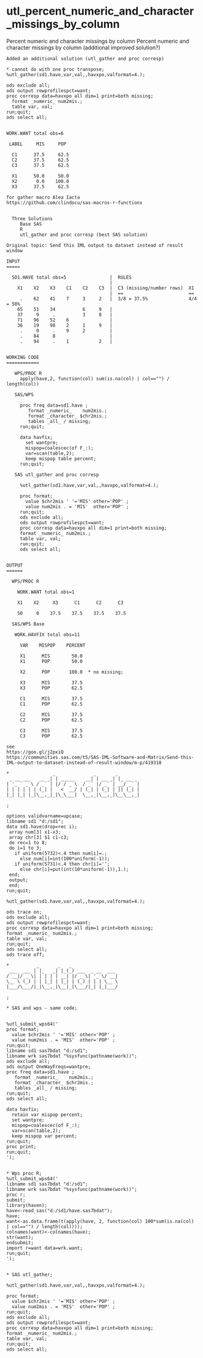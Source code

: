 # utl_percent_numeric_and_character_missings_by_column
Percent numeric and character missings by column
    Percent numeric and character missings by column (additional improved solution?)

    Added an additional solution (utl_gather and proc corresp)

    * cannot do with one proc transpose;
    %utl_gather(sd1.have,var,val,,havxpo,valformat=4.);

    ods exclude all;
    ods output rowprofilespct=want;
    proc corresp data=havxpo all dim=1 print=both missing;
      format _numeric_ num2mis.;
      table var, val;
    run;quit;
    ods select all;


    WORK.WANT total obs=6

     LABEL     MIS     POP

      C1      37.5     62.5
      C2      37.5     62.5
      C3      37.5     62.5

      X1      50.0     50.0
      X2       0.0    100.0
      X3      37.5     62.5

    for gather macro Alea Iacta
    https://github.com/clindocu/sas-macros-r-functions


      Three Solutions
         Base SAS
         R
         utl_gather and proc corresp (best SAS solution)

    Original topic: Send this IML output to dataset instead of result window

    INPUT
    =====

      SD1.HAVE total obs=5                |  RULES
                                          |
        X1    X2    X3    C1    C2    C3  |  C3 (missing/number rows)  X1
                                          |  ==                        ==
         .    62    41    7     3     2   |  3/8 = 37.5%               4/4 = 50%
        65    51    34          6     9   |
        37     9     .          3     8   |
        71    96    52    6               |
        36    19    98    2     1     9   |
         .     0     .    9     2         |
         .    84     8                    |
         .    94     .    1           2   |


    WORKING CODE
    ============

       WPS/PROC R
         apply(have,2, function(col) sum(is.na(col) | col=="") / length(col))

       SAS/WPS

         proc freq data=sd1.have ;
            format _numeric_    num2mis.;
            format _character_ $chr2mis.;
            tables _all_ / missing;
         run;quit;

         data havfix;
           set wantpre;
           mispop=coalescec(of F_:);
           var=scan(table,2);
           keep mispop table percent;
         run;quit;

       SAS utl_gather and proc corresp

         %utl_gather(sd1.have,var,val,,havxpo,valformat=4.);

         proc format;
           value $chr2mis ' '='MIS' other='POP' ;
           value num2mis . = 'MIS'  other='POP' ;
         run;quit;
         ods exclude all;
         ods output rowprofilespct=want;
         proc corresp data=havxpo all dim=1 print=both missing;
         format _numeric_ num2mis.;
         table var, val;
         run;quit;
         ods select all;


    OUTPUT
    ======

      WPS/PROC R

        WORK.WANT total obs=1

        X1    X2     X3      C1      C2      C3

        50     0    37.5    37.5    37.5    37.5

      SAS/WPS Base

       WORK.HAVFIX total obs=11

         VAR    MISPOP    PERCENT

         X1      MIS        50.0
         X1      POP        50.0

         X2      POP       100.0  * no missing;

         X3      MIS        37.5
         X3      POP        62.5

         C1      MIS        37.5
         C1      POP        62.5

         C2      MIS        37.5
         C2      POP        62.5

         C3      MIS        37.5
         C3      POP        62.5

    see
    https://goo.gl/j2pxiQ
    https://communities.sas.com/t5/SAS-IML-Software-and-Matrix/Send-this-IML-output-to-dataset-instead-of-result-window/m-p/419318

    *                _              _       _
     _ __ ___   __ _| | _____    __| | __ _| |_ __ _
    | '_ ` _ \ / _` | |/ / _ \  / _` |/ _` | __/ _` |
    | | | | | | (_| |   <  __/ | (_| | (_| | || (_| |
    |_| |_| |_|\__,_|_|\_\___|  \__,_|\__,_|\__\__,_|

    ;

    options validvarname=upcase;
    libname sd1 "d:/sd1";
    data sd1.have(drop=rec i);
     array num[3] x1-x3;
     array chr[3] $1 c1-c3;
     do rec=1 to 8;
     do i=1 to 3;
       if uniform(5732)<.4 then num[i]=.;
         else num[i]=int(100*uniform(-1));
       if uniform(5731)<.4 then chr[i]='';
         else chr[i]=put(int(10*uniform(-1)),1.);
     end;
     output;
     end;
    run;quit;

    %utl_gather(sd1.have,var,val,,havxpo,valformat=4.);

    ods trace on;
    ods exclude all;
    ods output rowprofilespct=want;
    proc corresp data=havxpo all dim=1 print=both missing;
    format _numeric_ num2mis.;
    table var, val;
    run;quit;
    ods select all;
    ods trace off;

    *          _       _   _
     ___  ___ | |_   _| |_(_) ___  _ __  ___
    / __|/ _ \| | | | | __| |/ _ \| '_ \/ __|
    \__ \ (_) | | |_| | |_| | (_) | | | \__ \
    |___/\___/|_|\__,_|\__|_|\___/|_| |_|___/

    ;

    * SAS and wps - same code;


    %utl_submit_wps64('
    proc format;
      value $chr2mis ' '='MIS' other='POP' ;
      value num2mis . = 'MIS'  other='POP' ;
    run;quit;
    libname sd1 sas7bdat "d:/sd1";
    libname wrk sas7bdat "%sysfunc(pathname(work))";
    ods exclude all;
    ods output OneWayFreqs=wantpre;
    proc freq data=sd1.have ;
       format _numeric_    num2mis.;
       format _character_ $chr2mis.;
       tables _all_ / missing;
    run;quit;
    ods select all;

    data havfix;
      retain var mispop percent;
      set wantpre;
      mispop=coalescec(of F_:);
      var=scan(table,2);
      keep mispop var percent;
    run;quit;
    proc print;
    run;quit;
    ');


    * Wps proc R;
    %utl_submit_wps64('
    libname sd1 sas7bdat "d:/sd1";
    libname wrk sas7bdat "%sysfunc(pathname(work))";
    proc r;
    submit;
    library(haven);
    have<-read_sas("d:/sd1/have.sas7bdat");
    have;
    want<-as.data.frame(t(apply(have, 2, function(col) 100*sum(is.na(col) | col=="") / length(col))));
    colnames(want)<-colnames(have);
    str(want);
    endsubmit;
    import r=want data=wrk.want;
    run;quit;
    ');


    * SAS utl_gather;

    %utl_gather(sd1.have,var,val,,havxpo,valformat=4.);

    proc format;
      value $chr2mis ' '='MIS' other='POP' ;
      value num2mis . = 'MIS'  other='POP' ;
    run;quit;
    ods exclude all;
    ods output rowprofilespct=want;
    proc corresp data=havxpo all dim=1 print=both missing;
    format _numeric_ num2mis.;
    table var, val;
    run;quit;
    ods select all;
